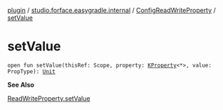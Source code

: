 [plugin](../../index.md) / [studio.forface.easygradle.internal](../index.md) / [ConfigReadWriteProperty](index.md) / [setValue](./set-value.md)

# setValue

`open fun setValue(thisRef: Scope, property: `[`KProperty`](https://kotlinlang.org/api/latest/jvm/stdlib/kotlin.reflect/-k-property/index.html)`<*>, value: PropType): `[`Unit`](https://kotlinlang.org/api/latest/jvm/stdlib/kotlin/-unit/index.html)

**See Also**

[ReadWriteProperty.setValue](https://kotlinlang.org/api/latest/jvm/stdlib/kotlin.properties/-read-write-property/set-value.html)

